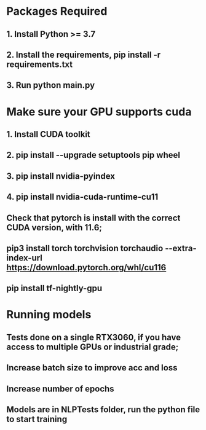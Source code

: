 # Packages Required
## 1. Install Python >= 3.7
## 2. Install the requirements, pip install -r requirements.txt
## 3. Run python main.py

# Make sure your GPU supports cuda
## 1. Install CUDA toolkit
## 2. pip install --upgrade setuptools pip wheel
## 3. pip install nvidia-pyindex
## 4. pip install nvidia-cuda-runtime-cu11
## Check that pytorch is install with the correct CUDA version, with 11.6;
## pip3 install torch torchvision torchaudio --extra-index-url https://download.pytorch.org/whl/cu116
## pip install tf-nightly-gpu

# Running models
## Tests done on a single RTX3060, if you have access to multiple GPUs or industrial grade;
## Increase batch size to improve acc and loss
## Increase number of epochs
## Models are in NLPTests folder, run the python file to start training